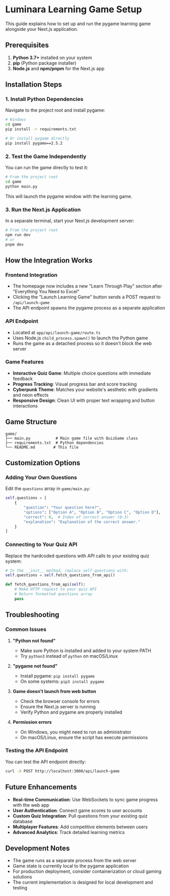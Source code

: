 # Luminara Learning Game Setup

This guide explains how to set up and run the pygame learning game alongside your Next.js application.

## Prerequisites

1. **Python 3.7+** installed on your system
2. **pip** (Python package installer)
3. **Node.js** and **npm/pnpm** for the Next.js app

## Installation Steps

### 1. Install Python Dependencies

Navigate to the project root and install pygame:

```bash
# Windows
cd game
pip install -r requirements.txt

# Or install pygame directly
pip install pygame==2.5.2
```

### 2. Test the Game Independently

You can run the game directly to test it:

```bash
# From the project root
cd game
python main.py
```

This will launch the pygame window with the learning game.

### 3. Run the Next.js Application

In a separate terminal, start your Next.js development server:

```bash
# From the project root
npm run dev
# or
pnpm dev
```

## How the Integration Works

### Frontend Integration
- The homepage now includes a new "Learn Through Play" section after "Everything You Need to Excel"
- Clicking the "Launch Learning Game" button sends a POST request to `/api/launch-game`
- The API endpoint spawns the pygame process as a separate application

### API Endpoint
- Located at `app/api/launch-game/route.ts`
- Uses Node.js `child_process.spawn()` to launch the Python game
- Runs the game as a detached process so it doesn't block the web server

### Game Features
- **Interactive Quiz Game**: Multiple choice questions with immediate feedback
- **Progress Tracking**: Visual progress bar and score tracking
- **Cyberpunk Theme**: Matches your website's aesthetic with gradients and neon effects
- **Responsive Design**: Clean UI with proper text wrapping and button interactions

## Game Structure

```
game/
├── main.py           # Main game file with QuizGame class
├── requirements.txt  # Python dependencies
└── README.md        # This file
```

## Customization Options

### Adding Your Own Questions
Edit the `questions` array in `game/main.py`:

```python
self.questions = [
    {
        "question": "Your question here?",
        "options": ["Option A", "Option B", "Option C", "Option D"],
        "correct": 0,  # Index of correct answer (0-3)
        "explanation": "Explanation of the correct answer."
    }
]
```

### Connecting to Your Quiz API
Replace the hardcoded questions with API calls to your existing quiz system:

```python
# In the __init__ method, replace self.questions with:
self.questions = self.fetch_questions_from_api()

def fetch_questions_from_api(self):
    # Make HTTP request to your quiz API
    # Return formatted questions array
    pass
```

## Troubleshooting

### Common Issues

1. **"Python not found"**
   - Make sure Python is installed and added to your system PATH
   - Try `python3` instead of `python` on macOS/Linux

2. **"pygame not found"**
   - Install pygame: `pip install pygame`
   - On some systems: `pip3 install pygame`

3. **Game doesn't launch from web button**
   - Check the browser console for errors
   - Ensure the Next.js server is running
   - Verify Python and pygame are properly installed

4. **Permission errors**
   - On Windows, you might need to run as administrator
   - On macOS/Linux, ensure the script has execute permissions

### Testing the API Endpoint

You can test the API endpoint directly:

```bash
curl -X POST http://localhost:3000/api/launch-game
```

## Future Enhancements

- **Real-time Communication**: Use WebSockets to sync game progress with the web app
- **User Authentication**: Connect game scores to user accounts
- **Custom Quiz Integration**: Pull questions from your existing quiz database
- **Multiplayer Features**: Add competitive elements between users
- **Advanced Analytics**: Track detailed learning metrics

## Development Notes

- The game runs as a separate process from the web server
- Game state is currently local to the pygame application
- For production deployment, consider containerization or cloud gaming solutions
- The current implementation is designed for local development and testing

